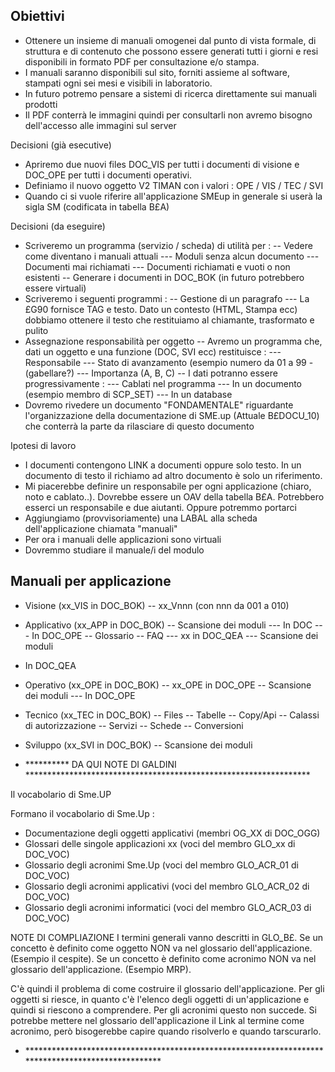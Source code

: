 ## Obiettivi
 - Ottenere un insieme di manuali omogenei dal punto di vista formale, di struttura e di contenuto che possono essere generati tutti i giorni e resi disponibili in formato PDF per consultazione e/o stampa.
 - I manuali saranno disponibili sul sito, forniti assieme al software, stampati ogni sei mesi e visibili in laboratorio.
 - In futuro potremo pensare a sistemi di ricerca direttamente sui manuali prodotti
 - Il PDF conterrà le immagini quindi per consultarli non avremo bisogno dell'accesso alle immagini sul server

Decisioni (già esecutive)

- Apriremo due nuovi files DOC_VIS per tutti i documenti di visione e DOC_OPE per tutti i documenti operativi.
- Definiamo il nuovo oggetto V2 TIMAN con i valori :  OPE / VIS / TEC / SVI
- Quando ci si vuole riferire all'applicazione SMEup in generale si userà la sigla SM (codificata in tabella B£A)

Decisioni (da eseguire)

- Scriveremo un programma (servizio / scheda) di utilità per : 
-- Vedere come diventano i manuali attuali
--- Moduli senza alcun documento
--- Documenti mai richiamati
--- Documenti richiamati e vuoti o non esistenti
-- Generare i documenti in DOC_BOK (in futuro potrebbero essere virtuali)
- Scriveremo i seguenti programmi : 
-- Gestione di un paragrafo
--- La £G90 fornisce TAG e testo. Dato un contesto (HTML, Stampa ecc) dobbiamo ottenere il testo che restituiamo al chiamante, trasformato e pulito
- Assegnazione responsabilità per oggetto
-- Avremo un programma che, dati un oggetto e una funzione (DOC, SVI ecc) restituisce : 
--- Responsabile
--- Stato di avanzamento (esempio numero da 01 a 99 - (gabellare?)
--- Importanza (A, B, C)
-- I dati potranno essere progressivamente : 
--- Cablati nel programma
--- In un documento (esempio membro di SCP_SET)
--- In un database
- Dovremo rivedere un documento "FONDAMENTALE" riguardante l'organizzazione della documentazione di SME.up (Attuale B£DOCU_10) che conterrà la parte da rilasciare di questo documento


Ipotesi di lavoro
- I documenti contengono LINK a documenti oppure solo testo. In un documento di testo il richiamo ad altro documento è solo un riferimento.
- Mi piacerebbe definire un responsabile per ogni applicazione (chiaro, noto e cablato..). Dovrebbe essere un OAV della tabella B£A. Potrebbero esserci un responsabile e due aiutanti. Oppure potremmo portarci
- Aggiungiamo (provvisoriamente) una LABAL alla scheda dell'applicazione chiamata "manuali"
- Per ora i manuali delle applicazioni sono virtuali
- Dovremmo studiare il manuale/i del modulo

## Manuali per applicazione
 - Visione  (xx_VIS in DOC_BOK)
 -- xx_Vnnn (con nnn da 001 a 010)

- Applicativo (xx_APP in DOC_BOK)
-- Scansione dei moduli
--- In DOC
--- In DOC_OPE
-- Glossario
-- FAQ
--- xx in DOC_QEA
--- Scansione dei moduli
- In DOC_QEA
- Operativo (xx_OPE in DOC_BOK)
-- xx_OPE in DOC_OPE
-- Scansione dei moduli
--- In DOC_OPE
- Tecnico (xx_TEC  in DOC_BOK)
-- Files
-- Tabelle
-- Copy/Api
-- Calassi di autorizzazione
-- Servizi
-- Schede
-- Conversioni
- Sviluppo (xx_SVI  in DOC_BOK)
-- Scansione dei moduli

- \*\*\*\*\*\*\*\*\*\* DA QUI NOTE DI GALDINI \*\*\*\*\*\*\*\*\*\*\*\*\*\*\*\*\*\*\*\*\*\*\*\*\*\*\*\*\*\*\*\*\*\*\*\*\*\*\*\*\*\*\*\*\*\*\*\*\*\*\*\*\*\*\*\*\*\*\*\*\*\*\*\*\*

Il vocabolario di Sme.UP

Formano il vocabolario di Sme.Up : 
- Documentazione degli oggetti applicativi (membri OG_XX di DOC_OGG)
- Glossari delle singole applicazioni xx (voci del membro GLO_xx di DOC_VOC)
- Glossario degli acronimi Sme.Up (voci del membro GLO_ACR_01 di DOC_VOC)
- Glossario degli acronimi applicativi (voci del membro GLO_ACR_02 di DOC_VOC)
- Glossario degli acronimi informatici (voci del membro GLO_ACR_03 di DOC_VOC)

NOTE DI COMPLIAZIONE
I termini generali vanno descritti in GLO_B£.
Se un concetto è definito come oggetto NON va nel glossario dell'applicazione. (Esempio il cespite).
Se un concetto è definito come acronimo NON va nel glossario dell'applicazione. (Esempio MRP).

C'è quindi il problema di come costruire il glossario dell'applicazione. Per gli oggetti si riesce,
in quanto c'è l'elenco degli oggetti di un'applicazione e quindi si riescono a comprendere.
Per gli acronimi questo non succede. Si potrebbe mettere nel glossario dell'applicazione il Link
al termine come acronimo, però bisogerebbe capire quando risolverlo e quando tarscurarlo.


- \*\*\*\*\*\*\*\*\*\*\*\*\*\*\*\*\*\*\*\*\*\*\*\*\*\*\*\*\*\*\*\*\*\*\*\*\*\*\*\*\*\*\*\*\*\*\*\*\*\*\*\*\*\*\*\*\*\*\*\*\*\*\*\*\*\*\*\*\*\*\*\*\*\*\*\*\*\*\*\*\*\*\*\*\*\*\*\*\*\*\*\*\*\*\*\*\*\*\*





